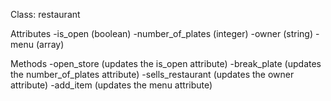 Class: restaurant

Attributes
-is_open (boolean)
-number_of_plates (integer)
-owner (string)
-menu (array)


Methods
-open_store (updates the is_open attribute)
-break_plate (updates the number_of_plates attribute)
-sells_restaurant (updates the owner attribute)
-add_item (updates the menu attribute) 
